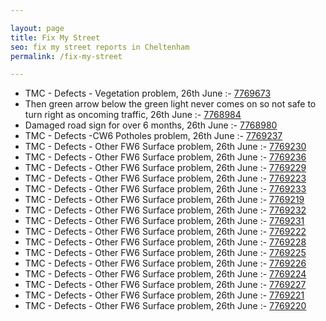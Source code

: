 ```yaml
---

layout: page
title: Fix My Street
seo: fix my street reports in Cheltenham
permalink: /fix-my-street

---
```


<!-- fix_marker starts -->

- TMC - Defects - Vegetation problem, 26th June :- [7769673](https://www.fixmystreet.com/report/7769673)
- Then green arrow below the green light never comes on so not safe to turn right as oncoming traffic, 26th June :- [7768984](https://www.fixmystreet.com/report/7768984)
- Damaged road sign for over 6 months, 26th June :- [7768980](https://www.fixmystreet.com/report/7768980)
- TMC - Defects -CW6 Potholes  problem, 26th June :- [7769237](https://www.fixmystreet.com/report/7769237)
- TMC - Defects - Other FW6  Surface problem, 26th June :- [7769230](https://www.fixmystreet.com/report/7769230)
- TMC - Defects - Other FW6  Surface problem, 26th June :- [7769236](https://www.fixmystreet.com/report/7769236)
- TMC - Defects - Other FW6  Surface problem, 26th June :- [7769229](https://www.fixmystreet.com/report/7769229)
- TMC - Defects - Other FW6  Surface problem, 26th June :- [7769223](https://www.fixmystreet.com/report/7769223)
- TMC - Defects - Other FW6  Surface problem, 26th June :- [7769233](https://www.fixmystreet.com/report/7769233)
- TMC - Defects - Other FW6  Surface problem, 26th June :- [7769219](https://www.fixmystreet.com/report/7769219)
- TMC - Defects - Other FW6  Surface problem, 26th June :- [7769232](https://www.fixmystreet.com/report/7769232)
- TMC - Defects - Other FW6  Surface problem, 26th June :- [7769231](https://www.fixmystreet.com/report/7769231)
- TMC - Defects - Other FW6  Surface problem, 26th June :- [7769222](https://www.fixmystreet.com/report/7769222)
- TMC - Defects - Other FW6  Surface problem, 26th June :- [7769228](https://www.fixmystreet.com/report/7769228)
- TMC - Defects - Other FW6  Surface problem, 26th June :- [7769225](https://www.fixmystreet.com/report/7769225)
- TMC - Defects - Other FW6  Surface problem, 26th June :- [7769226](https://www.fixmystreet.com/report/7769226)
- TMC - Defects - Other FW6  Surface problem, 26th June :- [7769224](https://www.fixmystreet.com/report/7769224)
- TMC - Defects - Other FW6  Surface problem, 26th June :- [7769227](https://www.fixmystreet.com/report/7769227)
- TMC - Defects - Other FW6  Surface problem, 26th June :- [7769221](https://www.fixmystreet.com/report/7769221)
- TMC - Defects - Other FW6  Surface problem, 26th June :- [7769220](https://www.fixmystreet.com/report/7769220)

<!-- fix_marker ends -->